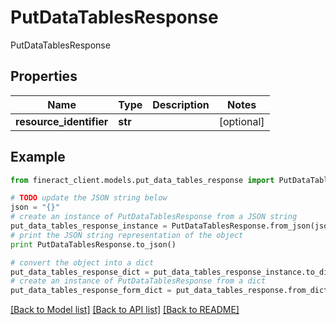 # PutDataTablesResponse

PutDataTablesResponse

## Properties

Name | Type | Description | Notes
------------ | ------------- | ------------- | -------------
**resource_identifier** | **str** |  | [optional] 

## Example

```python
from fineract_client.models.put_data_tables_response import PutDataTablesResponse

# TODO update the JSON string below
json = "{}"
# create an instance of PutDataTablesResponse from a JSON string
put_data_tables_response_instance = PutDataTablesResponse.from_json(json)
# print the JSON string representation of the object
print PutDataTablesResponse.to_json()

# convert the object into a dict
put_data_tables_response_dict = put_data_tables_response_instance.to_dict()
# create an instance of PutDataTablesResponse from a dict
put_data_tables_response_form_dict = put_data_tables_response.from_dict(put_data_tables_response_dict)
```
[[Back to Model list]](../README.md#documentation-for-models) [[Back to API list]](../README.md#documentation-for-api-endpoints) [[Back to README]](../README.md)


